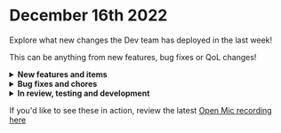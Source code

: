 # December 16th 2022

Explore what new changes the Dev team has deployed in the last week!

This can be anything from new features, bug fixes or QoL changes!

<details>

<summary><strong>New features and items</strong></summary>

* Added a generic http action for mailgun
* Added the option to have org variables cascade or not when running a workflow in the context of a managed organization. You can now choose if the parent organizations variables are available when running a workflow as a managed org.
* Allow org admins to enable or disable managed orgs
* Add a jinja filter to flatten lists
* Added automatic http request retries with backoff for all integrations
* Added the ability to multi-select to workflows

</details>

<details>

<summary><strong>Bug fixes and chores</strong></summary>

* Add offset based pagination to hubspot for client and client and contact list actions
* Added Remove-DistributionGroupMember to CMDLETS\_REQUIRING\_XANCHOR
* Refactored localReference dropdowns to be dynamically rendered
* Fixed a bug causing microsoft graph tokens to expire after 90 days
* Fixed a bug where calling COMPLETED\_WORKFLOW in jinja would cause cascading failure in the engine
* Fixed workflow execution locks caused by ConnectWise Manage triggers
* Refactored check\_cron\_triggers to only put a task on Kafka if the trigger should fire
* Automatically mark orgs created via microsoft CSP as enabled

</details>

<details>

<summary><strong>In review, testing and development</strong></summary>

* Workflow table tag filtering
* Save user preference for light/dark mode in the database
* Added Duo Accounts API
* Add jinja evaluations to trigger criteria
* Crowdstrike falcon integration
* Sonicwall NSM integration
* Optimize form conditions and add required action to conditions
* Harden internal infrastructure security

</details>

If you'd like to see these in action, review the latest [Open Mic recording here](../roc-open-mics/december-16th-2022-tackle-tough-ticket-triage-troubles-and-flatten-funkily-formatted-lists.md)
